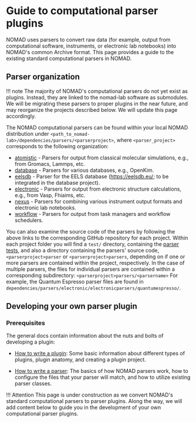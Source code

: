 # Guide to computational parser plugins

NOMAD uses parsers to convert raw data (for example, output from computational software, instruments,
or electronic lab notebooks) into NOMAD's common Archive format. This page provides a guide to the existing standard computational parsers in NOMAD.

## Parser organization

!!! note
    The majority of NOMAD's computational parsers do not yet exist as plugins. Instead, they are linked to the nomad-lab software as submodules. We will be migrating these parsers to proper plugins in the near future, and may reorganize the projects described below. We will update this page accordingly.

The NOMAD computational parsers can be found within your local NOMAD distribution under
`<path_to_nomad-lab>/dependencies/parsers/<parserproject>`, where `<parser_project>` corresponds to the following organization:

* [atomistic](https://github.com/nomad-coe/atomistic-parsers) - Parsers for output from classical molecular simulations, e.g., from Gromacs, Lammps, etc.
* [database](https://github.com/nomad-coe/database-parsers) - Parsers for various databases, e.g., OpenKim.
* [eelsdb](https://github.com/nomad-coe/nomad-parser-eelsdb) - Parser for the EELS database (https://eelsdb.eu/; to be integrated in the database project).
* [electronic](https://github.com/nomad-coe/electronic-parsers) - Parsers for output from electronic structure calculations, e.g., from Vasp, Fhiaims, etc. <!-- TODO ab Initio instead of electronic structure?  -->
* [nexus](https://github.com/nomad-coe/nomad-parser-nexus) - Parsers for combining various instrument output formats and electronic lab notebooks.
* [workflow](https://github.com/nomad-coe/workflow-parsers) - Parsers for output from task managers and workflow schedulers.

You can also examine the source code of the parsers by following the above links to the corresponding GitHub repository for each project. Within each project folder you will find a `test/` directory, containing the [parser tests](../../howto/plugins/plugins.md#testing), and also a directory containing the parsers' source code,
`<parserproject>parser` or `<parserproject>parsers`, depending on if one or more
parsers are contained within the project, respectively. In the case of multiple parsers, the files
for individual parsers are contained within a corresponding subdirectory: `<parserproject>parsers/<parsername>`
For example, the Quantum Espresso parser files are found in `dependencies/parsers/electronic/electronicparsers/quantumespresso/`.


## Developing your own parser plugin

### Prerequisites

The general docs contain information about the nuts and bolts of developing a plugin:

- [How to write a plugin](../../howto/plugins/plugins.md): Some basic information about different types of plugins, plugin anatomy, and creating a plugin project.

- [How to write a parser](../../howto/plugins/parsers.md): The basics of how NOMAD parsers work, how to configure the files that your parser will match, and how to utilize existing parser classes.

!!! Attention
    This page is under construction as we convert NOMAD's standard computational parsers to parser plugins. Along the way, we will add content below to guide you in the development of your own computational parser plugins.

<!-- TODO Add best practices + tips for parser implementation/design -->
<!-- ### Best practices for computational parser design -->

<!-- ### Tips for implementation of computaional parsers -->





